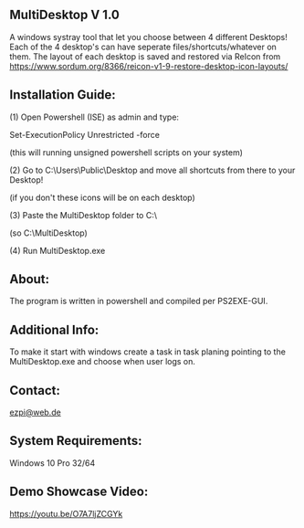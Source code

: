 MultiDesktop V 1.0
------------------
A windows systray tool that let you choose between 4 different Desktops!
Each of the 4 desktop's can have seperate files/shortcuts/whatever on them.
The layout of each desktop is saved and restored via ReIcon from https://www.sordum.org/8366/reicon-v1-9-restore-desktop-icon-layouts/

Installation Guide:
-------------------
(1) Open Powershell (ISE) as admin and type: 

Set-ExecutionPolicy Unrestricted -force

(this will running unsigned powershell scripts on your system)

(2) Go to C:\Users\Public\Desktop and move all shortcuts from there to your Desktop!

(if you don't these icons will be on each desktop)

(3) Paste the MultiDesktop folder to C:\

(so C:\MultiDesktop\)

(4) Run MultiDesktop.exe

About:
------
The program is written in powershell and compiled per PS2EXE-GUI.

Additional Info:
----------------
To make it start with windows create a task in task planing pointing to the MultiDesktop.exe and choose when user logs on.

Contact:
--------
ezpi@web.de

System Requirements:
--------------------
Windows 10 Pro 32/64

Demo Showcase Video:
--------------------
https://youtu.be/O7A7ljZCGYk
